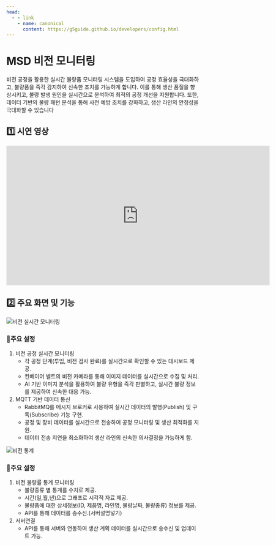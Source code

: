 ```yaml
---
head:
  - - link
    - name: canonical
      content: https://g5guide.github.io/developers/config.html
---
```

# MSD 비전 모니터링 
비전 공정을 활용한 실시간 불량품 모니터링 시스템을 도입하여 공정 효율성을 극대화하고, 불량품을 즉각 감지하여 신속한 조치를 가능하게 합니다. 이를 통해 생산 품질을 향상시키고, 불량 발생 원인을 실시간으로 분석하여 최적의 공정 개선을 지원합니다. 또한, 데이터 기반의 불량 패턴 분석을 통해 사전 예방 조치를 강화하고, 생산 라인의 안정성을 극대화할 수 있습니다

## 1️⃣ 시연 영상
<iframe 
  width="688" 
  height="365" 
  src="https://www.youtube.com/embed/fpd7r-BLa5Y?si=s5jnJuXijTBoygDE" title="YouTube video player" 
  frameborder="0" 
  allow="accelerometer; autoplay; clipboard-write; encrypted-media; gyroscope; picture-in-picture; web-share" referrerpolicy="strict-origin-when-cross-origin" 
  allowfullscreen>
</iframe>

## 2️⃣ 주요 화면 및 기능
![비전 실시간 모니터링](/images/vision1.png)
### 📌주요 설정
1. 비전 공정 실시간 모니터링
    - 각 공정 단계(투입, 비전 검사 완료)를 실시간으로 확인할 수 있는 대시보드 제공.
    - 컨베이어 벨트의 비전 카메라를 통해 이미지 데이터를 실시간으로 수집 및 처리.
    - AI 기반 이미지 분석을 활용하여 불량 유형을 즉각 판별하고, 실시간 불량 정보를 제공하여 신속한 대응 가능.
2. MQTT 기반 데이터 통신
    - RabbitMQ를 메시지 브로커로 사용하여 실시간 데이터의 발행(Publish) 및 구독(Subscribe) 기능 구현.
    - 공정 및 장비 데이터를 실시간으로 전송하여 공정 모니터링 및 생산 최적화를 지원.
    - 데이터 전송 지연을 최소화하여 생산 라인의 신속한 의사결정을 가능하게 함.

![비전 통계](/images/vision2.png)
### 📌주요 설정
1. 비전 불량률 통계 모니터링
    - 불량종류 별 통계를 수치로 제공.
    - 시간(일,월,년)으로 그래프로 시각적 자료 제공.
    - 불량품에 대한 상세정보(ID, 제품명, 라인명, 불량날짜, 불량종류) 정보를 제공.
    - API를 통해 데이터를 송수신.(서버설명넣기)
2. 서버연결
    - API를 통해 서버와 연동하여 생산 계획 데이터를 실시간으로 송수신 및 업데이트 가능.





